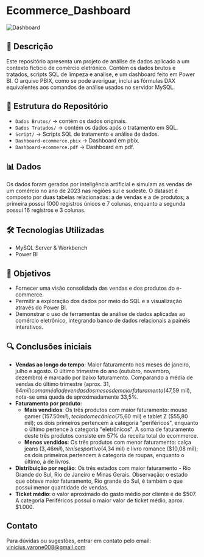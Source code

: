 # Ecommerce_Dashboard
![Dashboard](https://github.com/viniciusvarone/assets/blob/main/proj_ecom.png)

## 📝 Descrição
Este repositório apresenta um projeto de análise de dados aplicado a um contexto fictício de comércio eletrônico. Contém os dados brutos e tratados, scripts SQL de limpeza e análise, e um dashboard feito em Power BI. O arquivo PBIX, como se pode averiguar, inclui as fórmulas DAX equivalentes aos comandos de análise usados no servidor MySQL.


## 📂 Estrutura do Repositório
* `Dados Brutos/` → contém os dados originais.
* `Dados Tratados/` → contém os dados após o tratamento em SQL. 
* `Script/` → Scripts SQL de tratamento e análise de dados.
* `Dashboard-ecommerce.pbix` → Dashboard em pbix.
* `Dashboard-ecommerce.pdf` → Dashboard em pdf.

## 📊 Dados
Os dados foram gerados por inteligência artificial e simulam as vendas de um comércio no ano de 2023 nas regiões sul e sudeste. O dataset é composto por duas tabelas relacionadas: a de vendas e a de produtos; a primeira possui 1000 registros únicos e 7 colunas, enquanto a segunda possui 16 registros e 3 colunas.

## 🛠️ Tecnologias Utilizadas
* MySQL Server & Workbench
* Power BI

## 🎯 Objetivos
* Fornecer uma visão consolidada das vendas e dos produtos do e-commerce.
* Permitir a exploração dos dados por meio do SQL e a visualização através do Power BI.
* Demonstrar o uso de ferramentas de análise de dados aplicadas ao comércio eletrônico, integrando banco de dados relacionais a painéis interativos.
  
## 🔍 Conclusões iniciais
- **Vendas ao longo do tempo**: Maior faturamento nos meses de janeiro, julho e agosto. O último trimestre do ano (outubro, novembro, dezembro) é marcado por baixo faturamento. Comparando a média de vendas do último trimestre (aprox. $31,64 mil) com a média de vendas dos meses de maior faturamento ($47,59 mil), nota-se uma queda de aproximadamente 33,5%. 
- **Faturamento por produto**:
  - **Mais vendidos**: Os três produtos com maior faturamento: mouse gamer ($157.50 mil), teclado mecânico ($75,60 mil) e tablet Z ($55,80 mil); os dois primeiros pertencem à                  categoria "periféricos", enquanto o último pertence à categoria "eletrônicos". A soma de faturamento deste três produtos consiste em 57% da receita total do ecommerce.
  - **Menos vendidos**: Os três produtos com menor faturamento: calça jeans ($3,46 mil), tenis esportivo ($4,34 mil) e livro romance ($10,08 mil); os dois primeiros pertencem à categoria      de roupas, enquanto o último, à de livros. 
- **Distribuição por região**: Os três estados com maior faturamento - Rio Grande do Sul, Rio de Janeiro e Minas Gerais. Observação: o estado que obteve maior faturamento, Rio grande do Sul, é também o que possui menor quantidade de vendas. 
- **Ticket médio**: o valor aproximado do gasto médio por cliente é de $507. A categoria Periféricos possui o maior valor de ticket médio, aprox. $1.000.

## Contato
Para dúvidas ou sugestões, entrar em contato pelo email: vinicius.varone008@gmail.com
